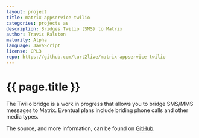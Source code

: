 ```yaml
---
layout: project
title: matrix-appservice-twilio
categories: projects as
description: Bridges Twilio (SMS) to Matrix
author: Travis Ralston
maturity: Alpha
language: JavaScript
license: GPL3
repo: https://github.com/turt2live/matrix-appservice-twilio
---
```


# {{ page.title }}
The Twilio bridge is a work in progress that allows you to bridge SMS/MMS messages to Matrix. Eventual plans include briding phone calls and other media types.

The source, and more information, can be found on [GitHub](https://github.com/turt2live/matrix-appservice-twilio).
